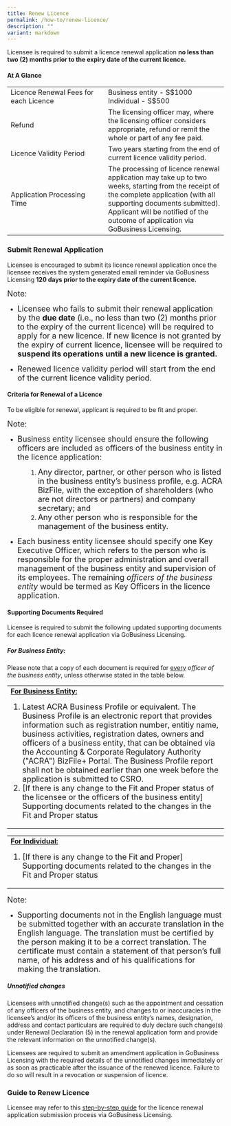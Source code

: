 ```yaml
---
title: Renew Licence
permalink: /how-to/renew-licence/
description: ""
variant: markdown
---
```

Licensee is required to submit a licence renewal application <b>no less than two (2) months prior  to the expiry date of the current licence.</b> 

#### At A Glance
<table class="table-v">
  <tbody><tr>
    <td width="45%">Licence Renewal Fees for each Licence</td>
			<td width="55%">Business entity - S$1000<br>Individual - S$500<br></td>
  </tr>
  <tr>
    <td>Refund</td>
    <td>The licensing officer may, where the licensing officer considers appropriate, refund or remit the whole or part of any fee paid.</td>
  </tr>
  <tr>
    <td>Licence Validity Period</td>
    <td>Two years starting from the end of current licence validity period.</td>
  </tr>
    <tr><td>Application Processing Time</td>
    <td>The processing of licence renewal application may take up to two weeks, starting from the receipt of the complete application (with all supporting documents submitted). Applicant will be notified of the outcome of application via GoBusiness Licensing.</td>
</tr></tbody></table>

### Submit Renewal Application

Licensee is encouraged to submit its licence renewal application once the licensee receives the system generated email reminder via GoBusiness Licensing <b>120 days prior  to the expiry date of the current licence.</b> 

<font size="4.5">Note:</font>
<ul><li><font size="4.5">Licensee who fails to submit their renewal application by the <b>due date</b> (i.e., no less than two (2) months prior to the expiry of the current licence) will be required to apply for a new licence. If new licence is not granted by the expiry of current licence, licensee will be required to <b>suspend its operations until a new licence is granted.</b></font></li></ul>
<ul><li><font size="4.5">Renewed licence validity period will start from the end of the current licence validity period.</font></li></ul>

#### Criteria for Renewal of a Licence 
To be eligible for renewal, applicant is required to be fit and proper.

<font size="4.5">Note:</font>
	
<ul><li><font size="4.5">Business entity licensee should ensure the following officers are included as officers of the business entity in the licence application:</font></li></ul>
<ol><ol><ol><li><font size="4.5">Any director, partner, or other person who is listed in the business entity’s business profile, e.g. ACRA BizFile, with the exception of shareholders (who are not directors or partners) and company secretary; and</font></li>
<li><font size="4.5">Any other person who is responsible for the management of the business entity.</font></li></ol></ol></ol>
<ul><li><font size="4.5">Each business entity licensee should specify one Key Executive Officer, which refers to the person who is responsible for the proper administration and overall management of the business entity and supervision of its employees. The remaining <i>officers of the business entity</i> would be termed as Key Officers in the licence application.</font></li></ul>

#### Supporting Documents Required
Licensee is required to submit the following updated supporting documents for each licence renewal application via GoBusiness Licensing.

##### For Business Entity:

Please note that a copy of each document is required for <u>every</u> <i>officer of the business entity</i>, unless otherwise stated in the table below.
 
<table class="table-h">
	<tbody><tr>
	<td><b><u>For Business Entity:</u></b>
<ol><font size="4.5">
<li>Latest ACRA Business Profile or equivalent. The Business Profile is an electronic report that provides information such as registration number, entitiy name, business activities, registration dates, owners and officers of a business entity, that can be obtained via the Accounting &amp; Corporate Regulatory Authority ("ACRA") BizFile+ Portal. The Business Profile report shall not be obtained earlier than one week before the application is submitted to CSRO.</li>

<li>[If there is any change to the Fit and Proper status of the licensee or the officers of the business entity] Supporting documents related to the changes in the Fit and Proper status</li>
	</font></ol>
		</td></tr></tbody></table>
	
<table class="table-h">
	<tbody><tr>
	<td><b><u>For Individual:</u></b>		
<ol><font size="4.5">
		<li>[If there is any change to the Fit and Proper] Supporting documents related to the changes in the Fit and Proper status</li>
	</font></ol>
		</td></tr></tbody></table>

 <font size="4.5">Note:</font>
 <ul><li><font size="4.5">Supporting documents not in the English language must be submitted together with an accurate translation in the English language. The translation must be certified by the person making it to be a correct translation. The certificate must contain a statement of that person’s full name, of his address and of his qualifications for making the translation.</font></li></ul>

##### Unnotified changes<br>
Licensees with unnotified change(s) such as the appointment and cessation of any officers of the business entity, and changes to or inaccuracies in the licensee’s and/or its officers of the business entity’s names, designation, address and contact particulars are required to duly declare such change(s) under Renewal Declaration (5) in the renewal application form and provide the relevant information on the unnotified change(s). <br>

Licensees are required to submit an amendment application in GoBusiness Licensing with the required details of the unnotified changes immediately or as soon as practicable after the issuance of the renewed licence. Failure to do so will result in a revocation or suspension of licence.
 
### Guide to Renew Licence
Licensee may refer to this <a href="https://licensing.gobusiness.gov.sg/faq/manage-licences/renew">step-by-step guide</a> for the licence renewal application submission process via GoBusiness Licensing.